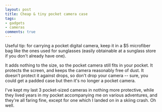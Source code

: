 ```yaml
---
layout: post
title: Cheap & tiny pocket camera case
tags:
- gadgets
- cameras
comments: true
---
```

Useful tip: for carrying a pocket digital camera, keep it in a $5 microfiber
bag like the ones used for sunglasses (easily obtainable at a sunglass store
if you don't already have one).

It adds nothing to the size, so the pocket camera still fits in your pocket.
It protects the screen, and keeps the camera reasonably free of dust. It
doesn't protect it against drops, so don't drop your camera -- sure, you could
get a padded case but then it's no longer a pocket camera.

I've kept my last 3 pocket-sized cameras in nothing more protective, while
they lived years in my pocket accompanying me on various adventures, and
they're all faring fine, except for one which I landed on in a skiing crash.
Oh well.

